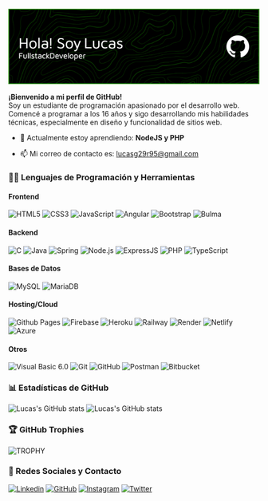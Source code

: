![Header](https://raw.githubusercontent.com/lucas29951/lucas29951/main/readme-header-es.png "Header")

**¡Bienvenido a mi perfil de GitHub!**<br>
Soy un estudiante de programación apasionado por el desarrollo web. Comencé a programar a los 16 años y sigo desarrollando mis habilidades técnicas, especialmente en diseño y funcionalidad de sitios web.


- 🌱 Actualmente estoy aprendiendo: **NodeJS y PHP**

- 📫 Mi correo de contacto es: <lucasg29r95@gmail.com>


### 👨‍💻 Lenguajes de Programación y Herramientas
#### Frontend
![HTML5](https://img.shields.io/badge/HTML5-E34F26?style=for-the-badge&logo=html5&logoColor=white)
![CSS3](https://img.shields.io/badge/CSS3-1572B6?style=for-the-badge&logo=css3&logoColor=white)
![JavaScript](https://img.shields.io/badge/JavaScript-F7DF1E?style=for-the-badge&logo=javascript&logoColor=black)
![Angular](https://img.shields.io/badge/Angular-DD0031?style=for-the-badge&logo=angular&logoColor=white)
![Bootstrap](https://img.shields.io/badge/Bootstrap-7952B3?style=for-the-badge&logo=bootstrap&logoColor=white)
![Bulma](https://img.shields.io/badge/bulma-00D0B1?style=for-the-badge&logo=bulma&logoColor=white)

#### Backend
![C](https://img.shields.io/badge/C-00599C?style=for-the-badge&logo=c&logoColor=white)
![Java](https://img.shields.io/badge/Java-ED8B00?style=for-the-badge&logo=java&logoColor=white)
![Spring](https://img.shields.io/badge/spring-%236DB33F.svg?style=for-the-badge&logo=spring&logoColor=white)
![Node.js](https://img.shields.io/badge/Node.js-43853D?style=for-the-badge&logo=node-dot-js&logoColor=white)
![ExpressJS](https://img.shields.io/badge/Express.js-404D59?style=for-the-badge)
![PHP](https://img.shields.io/badge/PHP-777BB4?style=for-the-badge&logo=php&logoColor=white)
![TypeScript](https://img.shields.io/badge/typescript-%23007ACC.svg?style=for-the-badge&logo=typescript&logoColor=white)

#### Bases de Datos
![MySQL](https://img.shields.io/badge/MySQL-00000F?style=for-the-badge&logo=mysql&logoColor=white)
![MariaDB](https://img.shields.io/badge/MariaDB-003545?style=for-the-badge&logo=mariadb&logoColor=white)

#### Hosting/Cloud
![Github Pages](https://img.shields.io/badge/github%20pages-121013?style=for-the-badge&logo=github&logoColor=white)
![Firebase](https://img.shields.io/badge/Firebase-FFCA28?style=for-the-badge&logo=firebase&logoColor=black)
![Heroku](https://img.shields.io/badge/Heroku-430098?style=for-the-badge&logo=heroku&logoColor=white)
![Railway](https://img.shields.io/badge/Railway-0B0D0E?style=for-the-badge&logo=railway&logoColor=white)
![Render](https://img.shields.io/badge/Render-46E3B7?style=for-the-badge&logo=render&logoColor=white)
![Netlify](https://img.shields.io/badge/Netlify-00C7B7?style=for-the-badge&logo=netlify&logoColor=white)
![Azure](https://img.shields.io/badge/Azure-0089D6?style=for-the-badge&logo=microsoftazure&logoColor=white)

#### Otros
![Visual Basic 6.0](https://img.shields.io/badge/Visual_Basic_6.0-5C2D91?style=for-the-badge&logo=visual-studio&logoColor=white)
![Git](https://img.shields.io/badge/Git-F05032?style=for-the-badge&logo=git&logoColor=white)
![GitHub](https://img.shields.io/badge/GitHub-100000?style=for-the-badge&logo=github&logoColor=white)
![Postman](https://img.shields.io/badge/Postman-FF6C37?style=for-the-badge&logo=postman&logoColor=white)
![Bitbucket](https://img.shields.io/badge/bitbucket-%230047B3.svg?style=for-the-badge&logo=bitbucket&logoColor=white)

### 📊 Estadísticas de GitHub
![Lucas's GitHub stats](https://github-readme-stats.anuraghazra1.vercel.app/api/top-langs/?username=lucas29951&show_icons=true&theme=tokyonight)
![Lucas's GitHub stats](https://github-readme-stats.vercel.app/api?username=lucas29951&show_icons=true&theme=tokyonight)

### 🏆 GitHub Trophies
<img align="center" src="https://github-profile-trophy.vercel.app/?username=lucas29951&theme=darkhub&row=1&column=8&margin-h=15&margin-w=5&no-bg=true" alt="TROPHY" />

### 🤝 Redes Sociales y Contacto
[![Linkedin](https://img.shields.io/badge/LinkedIn-0077B5?style=for-the-badge&logo=linkedin&logoColor=white)](https://www.linkedin.com/in/lucasgrodriguez)
[![GitHub](https://img.shields.io/badge/GitHub-100000?style=for-the-badge&logo=github&logoColor=white)](https://github.com/lucas29951)
[![Instagram](https://img.shields.io/badge/Instagram-E4405F?style=for-the-badge&logo=instagram&logoColor=white)](https://instagram.com/lucas29951)
[![Twitter](https://img.shields.io/badge/Twitter-1DA1F2?style=for-the-badge&logo=twitter&logoColor=white)](https://twitter.com/lucas29951)
